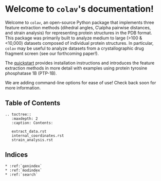 <!---
.. colav documentation master file, created by
   sphinx-quickstart on Thu Jul 13 21:49:07 2023.
   You can adapt this file completely to your liking, but it should at least
   contain the root `toctree` directive.
-->

# Welcome to `colav`'s documentation!

Welcome to `colav`, an open-source Python package that implements three feature extraction methods (dihedral angles, C\alpha pairwise distances, and strain analysis) for representing protein structures in the PDB format. This package was primarily built to analyze medium to large (>100 & <10,000) datasets composed of individual protein structures. In particular, `colav` may be useful to analyze datasets from a crystallographic drug fragment screen (see our forthcoming paper!). 

The [quickstart](quickstart.md) provides installation instructions and introduces the feature extraction methods in more detail with examples using protein tyrosine phosphatase 1B (PTP-1B). 

We are adding command-line options for ease of use! Check back soon for more information. 

## Table of Contents
```{eval-rst}
.. toctree::
   :maxdepth: 2
   :caption: Contents:
      
   extract_data.rst
   internal_coordinates.rst
   strain_analysis.rst
```

## Indices
```{eval-rst}
* :ref:`genindex`
* :ref:`modindex`
* :ref:`search`
```